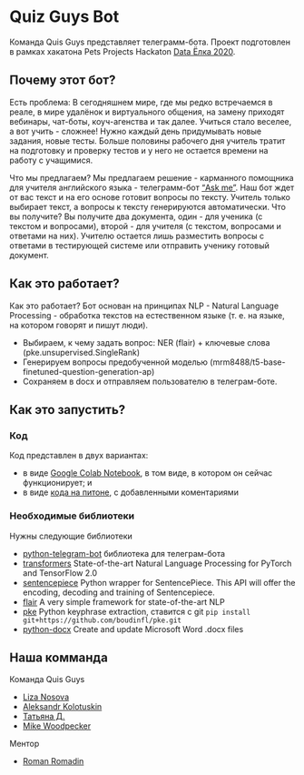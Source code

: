 # Quiz Guys Bot
Команда Quis Guys представляет телеграмм-бота. Проект подготовлен в рамках хакатона Pets Projects Hackaton [Data Ёлка 2020](https://ods.ai/competitions/pet_projects_2020).

## Почему этот бот?
Есть проблема: В сегодняшнем мире, где мы редко встречаемся в реале, в мире удалёнок и виртуального общения, на замену приходят вебинары, чат-боты, коуч-агенства и так далее. Учиться стало веселее, а вот учить - сложнее! Нужно каждый день придумывать новые задания, новые тесты. Больше половины рабочего дня учитель тратит на подготовку и проверку тестов и у него не остается времени на работу с учащимися.

Что мы предлагаем? Мы предлагаем решение - карманного помощника для учителя английского языка - телеграмм-бот [“Ask me”](https://t.me/QuizGuyBot). Наш бот ждет от вас текст и на его основе готовит вопросы по тексту. Учитель только выбирает текст, а вопросы к тексту генерируются автоматически. 
Что вы получите? Вы получите два документа, один - для ученика (с текстом и вопросами), второй - для учителя (с текстом, вопросами и ответами на них). Учителю остается лишь разместить вопросы с ответами в тестирующей системе или отправить ученику готовый документ.

## Как это работает?
Как это работает? Бот основан на принципах NLP - Natural Language Processing - обработка текстов на естественном языке (т. е. на языке, на котором говорят и пишут люди).
* Выбираем, к чему задать вопрос: NER (flair) + ключевые слова (pke.unsupervised.SingleRank)
* Генерируем вопросы  предобученной моделью (mrm8488/t5-base-finetuned-question-generation-ap)
* Сохраняем в docx и отправляем пользователю в телеграм-боте.

## Как это запустить?
### Код 
Код представлен в двух вариантах: 
* в виде [Google Colab Notebook](https://github.com/JznZblznl/Quiz-guys-bot/blob/main/QuizGuysBot_v0.ipynb), в том виде, в котором он сейчас функционирует; и 
* в виде [кода на питоне](https://github.com/JznZblznl/Quiz-guys-bot/blob/main/bot.py), с добавленными коментариями

### Необходимые библиотеки
Нужны следующие библиотеки
* [python-telegram-bot](https://pypi.org/project/python-telegram-bot/) библиотека для телеграм-бота
* [transformers](https://pypi.org/project/transformers/) State-of-the-art Natural Language Processing for PyTorch and TensorFlow 2.0
* [sentencepiece](https://pypi.org/project/sentencepiece/) Python wrapper for SentencePiece. This API will offer the encoding, decoding and training of Sentencepiece.
* [flair](https://pypi.org/project/flair/) A very simple framework for state-of-the-art NLP
* [pke](https://github.com/boudinfl/pke) Python keyphrase extraction, ставится с git ```pip install git+https://github.com/boudinfl/pke.git```
* [python-docx](https://pypi.org/project/python-docx-1/) Create and update Microsoft Word .docx files

## Наша комманда
Команда Quis Guys 
* [Liza Nosova](https://t.me/lizavet_nosova)
* [Aleksandr Kolotuskin](https://t.me/tenj1n)
* [Татьяна Д.](https://t.me/toph_b)
* [Mike Woodpecker](https://t.me/voodoo_woodpecker)

Ментор
* [Roman Romadin](https://t.me/RomanRomadin)

